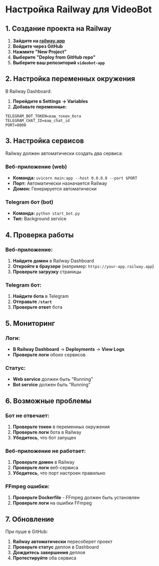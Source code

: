 # Настройка Railway для VideoBot

## 1. Создание проекта на Railway

1. **Зайдите на [railway.app](https://railway.app)**
2. **Войдите через GitHub**
3. **Нажмите "New Project"**
4. **Выберите "Deploy from GitHub repo"**
5. **Выберите ваш репозиторий `videobot-app`**

## 2. Настройка переменных окружения

В Railway Dashboard:

1. **Перейдите в Settings → Variables**
2. **Добавьте переменные:**

```env
TELEGRAM_BOT_TOKEN=ваш_токен_бота
TELEGRAM_CHAT_ID=ваш_chat_id
PORT=8000
```

## 3. Настройка сервисов

Railway должен автоматически создать два сервиса:

### Веб-приложение (web)
- **Команда:** `uvicorn main:app --host 0.0.0.0 --port $PORT`
- **Порт:** Автоматически назначается Railway
- **Домен:** Генерируется автоматически

### Telegram бот (bot)
- **Команда:** `python start_bot.py`
- **Тип:** Background service

## 4. Проверка работы

### Веб-приложение:
1. **Найдите домен** в Railway Dashboard
2. **Откройте в браузере** (например: `https://your-app.railway.app`)
3. **Проверьте загрузку** страницы

### Telegram бот:
1. **Найдите бота** в Telegram
2. **Отправьте `/start`**
3. **Проверьте ответ** бота

## 5. Мониторинг

### Логи:
- **В Railway Dashboard** → **Deployments** → **View Logs**
- **Проверьте логи** обоих сервисов

### Статус:
- **Web service** должен быть "Running"
- **Bot service** должен быть "Running"

## 6. Возможные проблемы

### Бот не отвечает:
1. **Проверьте токен** в переменных окружения
2. **Проверьте логи** бота в Railway
3. **Убедитесь**, что бот запущен

### Веб-приложение не работает:
1. **Проверьте домен** в Railway
2. **Проверьте логи** веб-сервиса
3. **Убедитесь**, что порт настроен правильно

### FFmpeg ошибки:
1. **Проверьте Dockerfile** - FFmpeg должен быть установлен
2. **Проверьте логи** на ошибки FFmpeg

## 7. Обновление

При пуше в GitHub:
1. **Railway автоматически** пересоберет проект
2. **Проверьте статус** деплоя в Dashboard
3. **Дождитесь завершения** деплоя
4. **Протестируйте** оба сервиса
